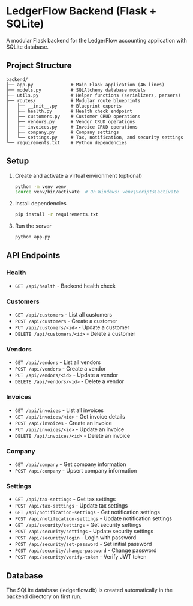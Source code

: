 # LedgerFlow Backend (Flask + SQLite)

A modular Flask backend for the LedgerFlow accounting application with SQLite database.

## Project Structure

```
backend/
├── app.py              # Main Flask application (46 lines)
├── models.py           # SQLAlchemy database models
├── utils.py            # Helper functions (serializers, parsers)
├── routes/             # Modular route blueprints
│   ├── __init__.py     # Blueprint exports
│   ├── health.py       # Health check endpoint
│   ├── customers.py    # Customer CRUD operations
│   ├── vendors.py      # Vendor CRUD operations
│   ├── invoices.py     # Invoice CRUD operations
│   ├── company.py      # Company settings
│   └── settings.py     # Tax, notification, and security settings
└── requirements.txt    # Python dependencies
```

## Setup

1. Create and activate a virtual environment (optional)
   ```bash
   python -m venv venv
   source venv/bin/activate  # On Windows: venv\Scripts\activate
   ```

2. Install dependencies
   ```bash
   pip install -r requirements.txt
   ```

3. Run the server
   ```bash
   python app.py
   ```

## API Endpoints

### Health
- `GET /api/health` - Backend health check

### Customers
- `GET /api/customers` - List all customers
- `POST /api/customers` - Create a customer
- `PUT /api/customers/<id>` - Update a customer
- `DELETE /api/customers/<id>` - Delete a customer

### Vendors
- `GET /api/vendors` - List all vendors
- `POST /api/vendors` - Create a vendor
- `PUT /api/vendors/<id>` - Update a vendor
- `DELETE /api/vendors/<id>` - Delete a vendor

### Invoices
- `GET /api/invoices` - List all invoices
- `GET /api/invoices/<id>` - Get invoice details
- `POST /api/invoices` - Create an invoice
- `PUT /api/invoices/<id>` - Update an invoice
- `DELETE /api/invoices/<id>` - Delete an invoice

### Company
- `GET /api/company` - Get company information
- `POST /api/company` - Upsert company information

### Settings
- `GET /api/tax-settings` - Get tax settings
- `POST /api/tax-settings` - Update tax settings
- `GET /api/notification-settings` - Get notification settings
- `POST /api/notification-settings` - Update notification settings
- `GET /api/security/settings` - Get security settings
- `POST /api/security/settings` - Update security settings
- `POST /api/security/login` - Login with password
- `POST /api/security/set-password` - Set initial password
- `POST /api/security/change-password` - Change password
- `POST /api/security/verify-token` - Verify JWT token

## Database

The SQLite database (ledgerflow.db) is created automatically in the backend directory on first run.